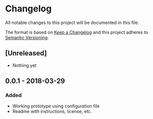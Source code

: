 # Changelog
All notable changes to this project will be documented in this file.

The format is based on [Keep a Changelog](http://keepachangelog.com/en/1.0.0/)
and this project adheres to [Semantic Versioning](http://semver.org/spec/v2.0.0.html).

## [Unreleased]

- Nothing yet

## 0.0.1 - 2018-03-29

### Added
- Working prototype using configuration file
- Readme with instructions, license, etc.
